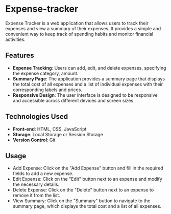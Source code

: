 # Expense-tracker

Expense Tracker is a web application that allows users to track their expenses and view a summary of their expenses. It provides a simple and convenient way to keep track of spending habits and monitor financial activities.

## Features

- **Expense Tracking**: Users can add, edit, and delete expenses, specifying the expense category, amount.
- **Summary Page**: The application provides a summary page that displays the total cost of all expenses and a list of individual expenses with their corresponding labels and prices.
- **Responsive Design**: The user interface is designed to be responsive and accessible across different devices and screen sizes.

## Technologies Used

- **Front-end**: HTML, CSS, JavaScript
- **Storage**: Local Storage or Session Storage
- **Version Control**: Git

## Usage
- Add Expense: Click on the "Add Expense" button and fill in the required fields to add a new expense.
- Edit Expense: Click on the "Edit" button next to an expense and modify the necessary details.
- Delete Expense: Click on the "Delete" button next to an expense to remove it from the list.
- View Summary: Click on the "Summary" button to navigate to the summary page, which displays the total cost and a list of all expenses.
